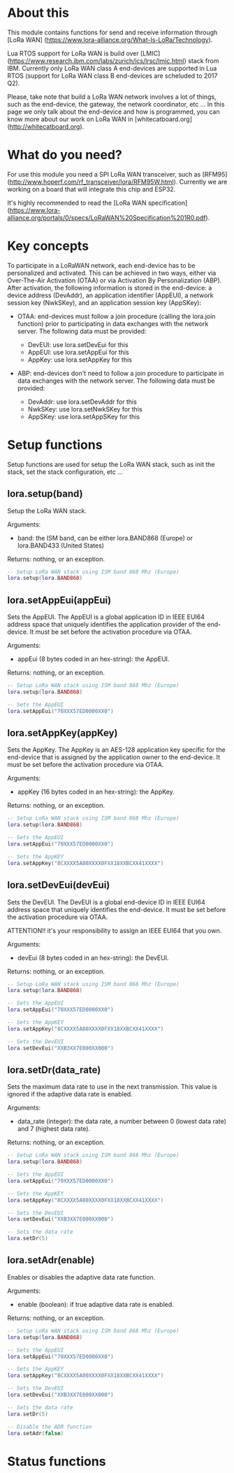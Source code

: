 # About this

This module contains functions for send and receive information through [LoRa WAN] (https://www.lora-alliance.org/What-Is-LoRa/Technology).

Lua RTOS support for LoRa WAN is build over [LMIC] (https://www.research.ibm.com/labs/zurich/ics/lrsc/lmic.html) stack from IBM. Currently only LoRa WAN class A end-devices are supported in Lua RTOS (support for LoRa WAN class B end-devices are scheluded to 2017 Q2).

Please, take note that build a LoRa WAN network involves a lot of things, such as the end-device, the gateway, the network coordinator, etc ... In this page we only talk about the end-device and how is programmed, you can know more about our work on LoRa WAN in [whitecatboard.org] (http://whitecatboard.org).

# What do you need?

For use this module you need a SPI LoRa WAN transceiver, such as [RFM95] (http://www.hoperf.com/rf_transceiver/lora/RFM95W.html). Currently we are working on a board that will integrate this chip and ESP32.

It's highly recommended to read the [LoRa WAN specification] (https://www.lora-alliance.org/portals/0/specs/LoRaWAN%20Specification%201R0.pdf).

# Key concepts

To participate in a LoRaWAN network, each end-device has to be personalized and activated. This can be achieved in two ways, either via Over-The-Air Activation (OTAA) or via Activation By Personalization (ABP). After activation, the following information is stored in the end-device: a device address (DevAddr), an application identifier (AppEUI), a network session key (NwkSKey), and an application session key (AppSKey):

* OTAA: end-devices must follow a join procedure (calling the lora.join function) prior to participating in data exchanges with the network server. The following data must be provided:

   * DevEUI: use lora.setDevEui for this
   * AppEUI: use lora.setAppEui for this
   * AppKey: use lora.setAppKey for this

* ABP: end-devices don't need to follow a join procedure to participate in data exchanges with the network server. The following data must be provided:

   * DevAddr: use lora.setDevAddr for this
   * NwkSKey: use lora.setNwkSKey for this
   * AppSKey: use lora.setAppSKey for this

# Setup functions

Setup functions are used for setup the LoRa WAN stack, such as init the stack, set the stack configuration, etc ...

## lora.setup(band)

Setup the LoRa WAN stack.

Arguments:

* band: the ISM band, can be either lora.BAND868 (Europe) or lora.BAND433 (United States)

Returns: nothing, or an exception.

```lua
-- Setup LoRa WAN stack using ISM band 868 Mhz (Europe)
lora.setup(lora.BAND868)
```

## lora.setAppEui(appEui)

Sets the AppEUI. The AppEUI is a global application ID in IEEE EUI64 address space that uniquely identifies
the application provider of the end-device. It must be set before the activation procedure via OTAA.

Arguments:

* appEui (8 bytes coded in an hex-string): the AppEUI.

Returns: nothing, or an exception.

```lua
-- Setup LoRa WAN stack using ISM band 868 Mhz (Europe)
lora.setup(lora.BAND868)

-- Sets the AppEUI
lora.setAppEui("70XXX57ED0000XX0")
```

## lora.setAppKey(appKey)

Sets the AppKey. The AppKey is an AES-128 application key specific for the end-device that is assigned by
the application owner to the end-device. It must be set before the activation procedure via OTAA.

Arguments:

* appKey (16 bytes coded in an hex-string): the AppKey.

Returns: nothing, or an exception.

```lua
-- Setup LoRa WAN stack using ISM band 868 Mhz (Europe)
lora.setup(lora.BAND868)

-- Sets the AppEUI
lora.setAppEui("70XXX57ED0000XX0")

-- Sets the AppKEY
lora.setAppKey("8CXXXX5A80XXXX0FXX18XXBCXX41XXXX")
```

## lora.setDevEui(devEui)

Sets the DevEUI. The DevEUI is a global end-device ID in IEEE EUI64 address space that uniquely identifies
the end-device. It must be set before the activation procedure via OTAA.

ATTENTION!! it's your responsibility to assign an IEEE EUI64 that you own.

Arguments:

* devEui (8 bytes coded in an hex-string): the DevEUI.

Returns: nothing, or an exception.

```lua
-- Setup LoRa WAN stack using ISM band 868 Mhz (Europe)
lora.setup(lora.BAND868)

-- Sets the AppEUI
lora.setAppEui("70XXX57ED0000XX0")

-- Sets the AppKEY
lora.setAppKey("8CXXXX5A80XXXX0FXX18XXBCXX41XXXX")

-- Sets the DevEUI
lora.setDevEui("XXB3XX7E000XX000")
```


## lora.setDr(data_rate)

Sets the maximum data rate to use in the next transmission. This value is ignored if the adaptive data rate is enabled.

Arguments:

* data_rate (integer): the data rate, a number between 0 (lowest data rate) and 7 (highest data rate).

Returns: nothing, or an exception.

```lua
-- Setup LoRa WAN stack using ISM band 868 Mhz (Europe)
lora.setup(lora.BAND868)

-- Sets the AppEUI
lora.setAppEui("70XXX57ED0000XX0")

-- Sets the AppKEY
lora.setAppKey("8CXXXX5A80XXXX0FXX18XXBCXX41XXXX")

-- Sets the DevEUI
lora.setDevEui("XXB3XX7E000XX000")

-- Sets the data rate
lora.setDr(5)
```


## lora.setAdr(enable)

Enables or disables the adaptive data rate function.

Arguments:

* enable (boolean): if true adaptive data rate is enabled.

Returns: nothing, or an exception.

```lua
-- Setup LoRa WAN stack using ISM band 868 Mhz (Europe)
lora.setup(lora.BAND868)

-- Sets the AppEUI
lora.setAppEui("70XXX57ED0000XX0")

-- Sets the AppKEY
lora.setAppKey("8CXXXX5A80XXXX0FXX18XXBCXX41XXXX")

-- Sets the DevEUI
lora.setDevEui("XXB3XX7E000XX000")

-- Sets the data rate
lora.setDr(5)

-- Disable the ADR function
lora.setAdr(false)
```

# Status functions